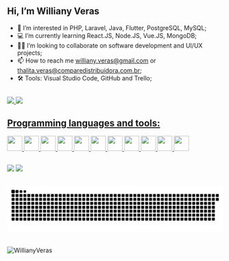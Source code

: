 ## Hi, I’m Williany Veras 
- 👀 I’m interested in PHP, Laravel, Java, Flutter, PostgreSQL, MySQL;
- 💻 I’m currently learning React.JS, Node.JS, Vue.JS, MongoDB;
- 👩‍💻 I’m looking to collaborate on software development and UI/UX projects;
- 📫 How to reach me williany.veras@gmail.com or thalita.veras@comparedistribuidora.com.br;
- 🛠️ Tools: Visual Studio Code, GitHub and Trello;

##

 <div>
  <a href="https://github.com/WillianyV">
  <img height="160em" src="https://github-readme-stats.vercel.app/api?username=WillianyV&show_icons=true&theme=omni&include_all_commits=true&count_private=true&locale=en"/>
  <img height="160em" src="https://github-readme-stats.vercel.app/api/top-langs/?username=WillianyV&layout=compact&langs_count=7&theme=omni&locale=en"/>
  


<h2>Programming languages and tools:</h2>
<code><img height="35" width="35" src="https://github.com/herculanosilva/herculanosilva/blob/main/assets/html5-original.svg"></code>
<code><img height="35" width="35" src="https://github.com/herculanosilva/herculanosilva/blob/main/assets/css3-original.svg"></code>
<code><img height="35" width="35" src="https://github.com/herculanosilva/herculanosilva/blob/main/assets/bootstrap-plain.svg"></code>
<code><img height="35" width="35" src="https://github.com/herculanosilva/herculanosilva/blob/main/assets/php-original.svg"></code>
<code><img height="35" width="35" src="https://github.com/herculanosilva/herculanosilva/blob/main/assets/laravel-plain-wordmark.svg"></code>
<code><img height="35" width="35" src="https://github.com/herculanosilva/herculanosilva/blob/main/assets/flutter-original.svg"></code>
<code><img height="35" width="35" src="https://github.com/herculanosilva/herculanosilva/blob/main/assets/postgresql-original.svg"></code>
<code><img height="35" width="35" src="https://github.com/herculanosilva/herculanosilva/blob/main/assets/git-original.svg"></code>
<code><img height="35" width="35" src="https://github.com/herculanosilva/herculanosilva/blob/main/assets/github-original.svg"></code>
<code><img height="35" width="35" src="https://github.com/herculanosilva/herculanosilva/blob/main/assets/trello-plain-wordmark.svg"></code>
<code><img height="35" width="35" src="https://github.com/herculanosilva/herculanosilva/blob/main/assets/vscode-original.svg"></code>

  
 ##
 <div> 
  <a href = "mailto:williany.veras@gmail.com"><img src="https://img.shields.io/badge/-Gmail-%23333?style=for-the-badge&logo=gmail&logoColor=white" target="_blank"></a>
  <a href="#" target="_blank"><img src="https://img.shields.io/badge/-LinkedIn-%230077B5?style=for-the-badge&logo=linkedin&logoColor=white" target="_blank"></a> 

 
 ##
 ![Snake animation](https://github.com/WillianyV/WillianyV/blob/output/github-contribution-grid-snake.svg)
</div>

 ##
 <img src="https://komarev.com/ghpvc/?username=WillianyV&color=blueviolet&label=Visualizacões+do+perfil" alt="WillianyVeras"/>

